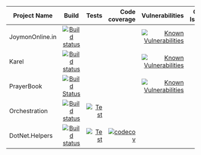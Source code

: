 | Project Name  | Build         | Tests | Code coverage  | Vulnerabilities | Open Issues | Tech |
| ------------- |:-------------:| -----:| -----:| -----:|-----:|:-----:|
| JoymonOnline.in  | [![Build status](https://ci.appveyor.com/api/projects/status/5mycvjhhmw36r6pl?svg=true)](https://ci.appveyor.com/project/joymon/demo-aspnetintergationtest) | | | [![Known Vulnerabilities](https://snyk.io/test/github/joymon/JoymonOnline.In/badge.svg)](https://snyk.io/test/github/joymon/JoymonOnline.In) | | ng@1.6.1,TS@3.0,Webpack@4.7 |
| Karel      | [![Build status](https://ci.appveyor.com/api/projects/status/67a0muy15ymjnj5n?svg=true)](https://ci.appveyor.com/project/joymon/karel-web) |    | | [![Known Vulnerabilities](https://snyk.io/test/github/KarelRobot/karel-web/badge.svg?targetFile=package.json)](https://snyk.io/test/github/KarelRobot/karel-web?targetFile=package.json) | | jQ@3.2.1,TS@3.0,Webpack@4.7 |
| PrayerBook | [![Build Status](https://travis-ci.org/joymon/PrayerBook.svg)](https://travis-ci.org/joymon/PrayerBook)  |  |     | [![Known Vulnerabilities](https://snyk.io/test/github/joymon/PrayerBook/badge.svg?targetFile=package.json)](https://snyk.io/test/github/joymon/PrayerBook?targetFile=package.json) | | ng@1.3 |
| Orchestration | [![Build status](https://ci.appveyor.com/api/projects/status/6qx7d8dpnx8o5d4n?svg=true)](https://ci.appveyor.com/project/joymon/orchestration) | [![Test](https://img.shields.io/appveyor/tests/joymon/orchestration.svg)](https://ci.appveyor.com/project/joymon/orchestration) | | | | .Net@4.0 |
| DotNet.Helpers | [![Build status](https://ci.appveyor.com/api/projects/status/ry2o7n3as7j0axp8?svg=true)](https://ci.appveyor.com/project/joymon/dotnet-helpers) | [![Test](https://img.shields.io/appveyor/tests/joymon/dotnet-helpers.svg)](https://ci.appveyor.com/project/joymon/dotnet-helpers) | [![codecov](https://codecov.io/gh/joymon/dotnet-helpers/branch/master/graph/badge.svg)](https://codecov.io/gh/joymon/dotnet-helpers) | | | netstandard2.0,netcoreapp2.0,net45,netcoreapp2.1,net46,net461,net472|
